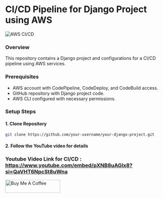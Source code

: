 # CI/CD Pipeline for Django Project using AWS

![AWS CI/CD](https://github.com/rashiddaha/blogprojectdrf/assets/51082957/fff5b1bc-edc2-476c-8c23-5d6f9650249f)

### Overview

This repository contains a Django project and configurations for a CI/CD pipeline using AWS services.

### Prerequisites

- AWS account with CodePipeline, CodeDeploy, and CodeBuild access.
- GitHub repository with Django project code.
- AWS CLI configured with necessary permissions.

### Setup Steps

#### 1. Clone Repository

```bash
git clone https://github.com/your-username/your-django-project.git

```
#### 2. Follow the YouTube video for details
### Youtube Video Link for CI/CD : https://www.youtube.com/embed/pXNB8uAGlx8?si=QaVHT6NpcSt8uWna


<a href="https://www.buymeacoffee.com/codewithmuh" target="_blank"><img src="https://cdn.buymeacoffee.com/buttons/default-yellow.png" alt="Buy Me A Coffee" height="41" width="174"></a>


